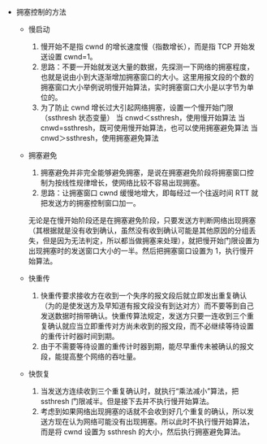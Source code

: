 - 拥塞控制的方法
  - 慢启动
    1. 慢开始不是指 cwnd 的增长速度慢（指数增长），而是指 TCP 开始发送设置 cwnd=1。
    2. 思路：不要一开始就发送大量的数据，先探测一下网络的拥塞程度，也就是说由小到大逐渐增加拥塞窗口的大小。这里用报文段的个数的拥塞窗口大小举例说明慢开始算法，实时拥塞窗口大小是以字节为单位的。
    3. 为了防止 cwnd 增长过大引起网络拥塞，设置一个慢开始门限（ssthresh 状态变量）
    当 cnwd＜ssthresh，使用慢开始算法
    当 cnwd=ssthresh，既可使用慢开始算法，也可以使用拥塞避免算法
    当 cnwd＞ssthresh，使用拥塞避免算法

  - 拥塞避免
    1. 拥塞避免并非完全能够避免拥塞，是说在拥塞避免阶段将拥塞窗口控制为按线性规律增长，使网络比较不容易出现拥塞。
    2. 思路：让拥塞窗口 cwnd 缓慢地增大，即每经过一个往返时间 RTT 就把发送方的拥塞控制窗口加一。
    
    无论是在慢开始阶段还是在拥塞避免阶段，只要发送方判断网络出现拥塞（其根据就是没有收到确认，虽然没有收到确认可能是其他原因的分组丢失，但是因为无法判定，所以都当做拥塞来处理），就把慢开始门限设置为出现拥塞时的发送窗口大小的一半。然后把拥塞窗口设置为 1，执行慢开始算法。


  - 快重传
    1. 快重传要求接收方在收到一个失序的报文段后就立即发出重复确认（为的是使发送方及早知道有报文段没有到达对方）而不要等到自己发送数据时捎带确认。快重传算法规定，发送方只要一连收到三个重复确认就应当立即重传对方尚未收到的报文段，而不必继续等待设置的重传计时器时间到期。
    2. 由于不需要等待设置的重传计时器到期，能尽早重传未被确认的报文段，能提高整个网络的吞吐量。

  - 快恢复
    1. 当发送方连续收到三个重复确认时，就执行“乘法减小”算法，把 ssthresh 门限减半。但是接下去并不执行慢开始算法。
    2. 考虑到如果网络出现拥塞的话就不会收到好几个重复的确认，所以发送方现在认为网络可能没有出现拥塞。所以此时不执行慢开始算法，而是将 cwnd 设置为 ssthresh 的大小，然后执行拥塞避免算法。